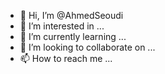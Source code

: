 - 👋 Hi, I’m @AhmedSeoudi
- 👀 I’m interested in ...
- 🌱 I’m currently learning ...
- 💞️ I’m looking to collaborate on ...
- 📫 How to reach me ...

<!---
AhmedSeoudi/AhmedSeoudi is a ✨ special ✨ repository because its `README.md` (this file) appears on your GitHub profile.
You can click the Preview link to take a look at your changes.
--->
